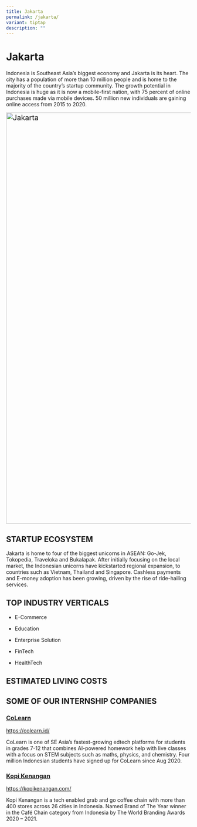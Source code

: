 ```yaml
---
title: Jakarta
permalink: /jakarta/
variant: tiptap
description: ""
---
```

<h1><strong>Jakarta</strong></h1>
<p>Indonesia is Southeast Asia’s biggest economy and Jakarta is its heart.
The city has a population of more than 10 million people and is home to
the majority of the country’s startup community. The growth potential in
Indonesia is huge as it is now a mobile-first nation, with 75 percent of
online purchases made via mobile devices. 50 million new individuals are
gaining online access from 2015 to 2020.</p>
<div class="isomer-image-wrapper">
<img style="box-sizing: border-box; height: auto; max-width: 100%; margin: 0px; padding: 0px; border: medium; outline: 0px; font-size: 20px; font-family: inherit; vertical-align: middle; border-radius: 0px; box-shadow: none; display: inline-block; width: 1120px;" height="672" width="1110" alt="Jakarta" src="https://geip.wpenginepowered.com/wp-content/uploads/2019/09/jakarta.jpg">
</div>
<h2><strong>STARTUP ECOSYSTEM</strong></h2>
<p>Jakarta is home to four of the biggest unicorns in ASEAN: Go-Jek, Tokopedia,
Traveloka and Bukalapak. After initially focusing on the local market,
the Indonesian unicorns have kickstarted regional expansion, to countries
such as Vietnam, Thailand and Singapore. Cashless payments and E-money
adoption has been growing, driven by the rise of ride-hailing services.</p>
<h2><strong>TOP INDUSTRY VERTICALS</strong></h2>
<p></p>
<ul data-tight="true" class="tight">
<li>
<p>E-Commerce</p>
</li>
<li>
<p>Education</p>
</li>
<li>
<p>Enterprise Solution</p>
</li>
<li>
<p>FinTech</p>
</li>
<li>
<p>HealthTech</p>
</li>
</ul>
<p></p>
<h2><strong>ESTIMATED LIVING COSTS​</strong></h2>
<h2></h2>
<h2><strong>SOME OF OUR INTERNSHIP COMPANIES</strong></h2>
<h3><strong><a href="https://colearn.id/" rel="noopener noreferrer nofollow" target="blank">CoLearn</a></strong></h3>
<p><a href="https://colearn.id/" rel="noopener noreferrer nofollow" target="_blank">https://colearn.id/</a>
</p>
<p>CoLearn is one of SE Asia’s fastest-growing edtech platforms for students
in grades 7-12 that combines AI-powered homework help with live classes
with a focus on STEM subjects such as maths, physics, and chemistry. Four
million Indonesian students have signed up for CoLearn since Aug 2020.</p>
<h3><strong><a href="https://kopikenangan.com/" rel="noopener noreferrer nofollow" target="blank">Kopi Kenangan</a></strong></h3>
<p><a href="https://colearn.id/" rel="noopener noreferrer nofollow" target="_blank">https://kopikenangan.com/</a>
</p>
<p>Kopi Kenangan is a tech enabled grab and go coffee chain with more than
400 stores across 26 cities in Indonesia. Named Brand of The Year winner
in the Café Chain category from Indonesia by The World Branding Awards
2020 – 2021.</p>